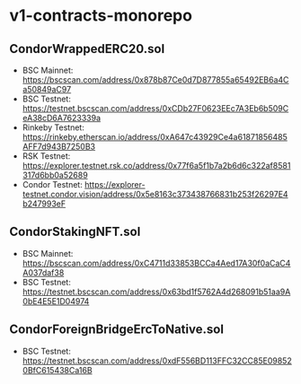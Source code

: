 # v1-contracts-monorepo

## CondorWrappedERC20.sol
- BSC Mainnet: https://bscscan.com/address/0x878b87Ce0d7D877855a65492EB6a4Ca50849aC97
- BSC Testnet: https://testnet.bscscan.com/address/0xCDb27F0623EEc7A3Eb6b509CeA38cD6A7623339a
- Rinkeby Testnet: https://rinkeby.etherscan.io/address/0xA647c43929Ce4a61871856485AFF7d943B7250B3
- RSK Testnet: https://explorer.testnet.rsk.co/address/0x77f6a5f1b7a2b6d6c322af8581317d6bb0a52689
- Condor Testnet: https://explorer-testnet.condor.vision/address/0x5e8163c373438766831b253f26297E4b247993eF

## CondorStakingNFT.sol
- BSC Mainnet: https://bscscan.com/address/0xC4711d33853BCCa4Aed17A30f0aCaC4A037daf38
- BSC Testnet: https://testnet.bscscan.com/address/0x63bd1f5762A4d268091b51aa9A0bE4E5E1D04974

## CondorForeignBridgeErcToNative.sol
- BSC Testnet: https://testnet.bscscan.com/address/0xdF556BD113FFC32CC85E098520BfC615438Ca16B

